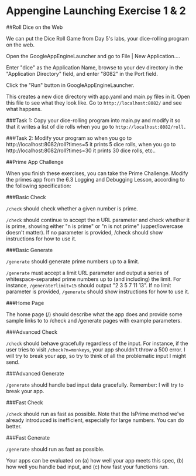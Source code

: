 

# Appengine Launching Exercise 1 & 2

##Roll Dice on the Web

We can put the Dice Roll Game from Day 5's labs, your dice-rolling program on the web.

Open the GoogleAppEngineLauncher and go to File | New Application....

Enter "dice" as the Application Name, browse to your dev directory in the "Application Directory" field, and enter "8082" in the Port field.

Click the "Run" button in GoogleAppEngineLauncher.

This creates a new dice directory with app.yaml and main.py files in it. Open this file to see what they look like. Go to `http://localhost:8082/` and see what happens.

###Task 1:
Copy your dice-rolling program into main.py and modify it so that it writes a list of die rolls when you go to `http://localhost:8082/roll.`

###Task 2:
Modify your program so when you go to http://localhost:8082/roll?times=5 it prints 5 dice rolls, when you go to http://localhost:8082/roll?times=30 it prints 30 dice rolls, etc..

##Prime App Challenge

When you finish these exercises, you can take the Prime Challenge. Modify the primes app from the 6.3 Logging and Debugging Lesson, according to the following specification:

###Basic Check

`/check` should check whether a given number is prime.

`/check` should continue to accept the n URL parameter and check whether it is prime, showing either "n is prime" or "n is not prime" (upper/lowercase doesn't matter).
If no parameter is provided, /check should show instructions for how to use it.

###Basic Generate

`/generate` should generate prime numbers up to a limit.

`/generate` must accept a limit URL parameter and output a series of whitespace-separated prime numbers up to (and including) the limit. For instance, `/generate?limit=15` should output "2 3 5 7 11 13".
If no limit parameter is provided, `/generate` should show instructions for how to use it.

###Home Page

The home page (/) should describe what the app does and provide some sample links to to /check and /generate pages with example parameters.

###Advanced Check

`/check` should behave gracefully regardless of the input. For instance, if the user tries to visit `/check?n=monkeys`, your app shouldn't throw a 500 error. I will try to break your app, so try to think of all the problematic input I might send.

###Advanced Generate

`/generate` should handle bad input data gracefully. Remember: I will try to break your app.

###Fast Check

`/check` should run as fast as possible. Note that the IsPrime method we've already introduced is inefficient, especially for large numbers. You can do better.

###Fast Generate

`/generate` should run as fast as possible.

Your apps can be evaluated on (a) how well your app meets this spec, (b) how well you handle bad input, and (c) how fast your functions run.
